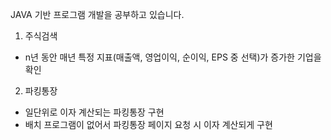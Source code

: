 JAVA 기반 프로그램 개발을 공부하고 있습니다.

1. 주식검색
 - n년 동안 매년 특정 지표(매출액, 영업이익, 순이익, EPS 중 선택)가 증가한 기업을 확인

2. 파킹통장
 - 일단위로 이자 계산되는 파킹통장 구현
 - 배치 프로그램이 없어서 파킹통장 페이지 요청 시 이자 계산되게 구현
